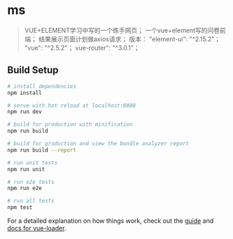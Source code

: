 # ms

>VUE+ELEMENT学习中写的一个练手网页；
>一个vue+element写的问卷前端；
>结果展示页面计划做axios请求；
>版本：
> "element-ui": "^2.15.2"；
> "vue": "^2.5.2"；
> vue-router": "^3.0.1"；

## Build Setup

``` bash
# install dependencies
npm install

# serve with hot reload at localhost:8080
npm run dev

# build for production with minification
npm run build

# build for production and view the bundle analyzer report
npm run build --report

# run unit tests
npm run unit

# run e2e tests
npm run e2e

# run all tests
npm test
```

For a detailed explanation on how things work, check out the [guide](http://vuejs-templates.github.io/webpack/) and [docs for vue-loader](http://vuejs.github.io/vue-loader).
